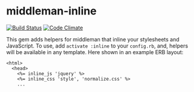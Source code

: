 middleman-inline
================

[![Build Status](https://travis-ci.org/miloshadzic/middleman-inline.svg?branch=master)](https://travis-ci.org/miloshadzic/middleman-inline) [![Code Climate](https://codeclimate.com/github/miloshadzic/middleman-inline/badges/gpa.svg)](https://codeclimate.com/github/miloshadzic/middleman-inline)

This gem adds helpers for middleman that inline your stylesheets and JavaScript. To use, add ``activate :inline`` to your ``config.rb``, and, helpers will be available in any template. Here shown in an example ERB layout:

```erb
<html>
  <head>
    <%= inline_js 'jquery' %>
    <%= inline_css 'style', 'normalize.css' %>
    ...
```
